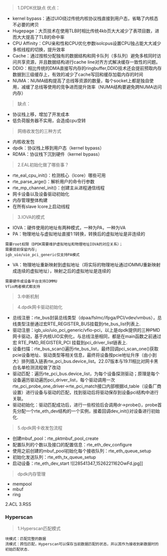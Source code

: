 >1.DPDK优缺点
>优点：
-  kernel bypass：通过UIO绕过传统内核协议栈直接到用户态，省略了内核态不必要的拷贝
- Hugepage：大页技术在使用TLB时相比传统4kb页大大减少了表项目数，进而大大提高了TLB的命中率
- CPU Affinity：CPU亲和性和CPU优化参数isolcpus设置CPU独占能大大减少多核线程的切换，提升效率
- Cache：通过按核分配独有的数据结构和网卡队列（多队列）避免多核同时访问共享资源，并且数据结构进行cache line对齐方式解决缓存一致性的问题。
- DDIO：相比传统的DMA直接写内存的ringbuffer,DDIO技术还会提前预取内存数据到三级缓存上，有效的减少了cache写回和缓存加载内存的时间
- NUMA：NUMA结构提高了总线等资源的数量，每个socket上都是独自使用，减缓了总线等使用的竞争进而提升效率（NUMA结构要避免跨NUMA访问内存）
>缺点：
- 协议栈上移，增加了开发成本
- 低负荷服务器不实用，会造成cpu空转
>网络收发包的三种方式
- 内核收发包
- dpdk：协议栈上移到用户态（kernel bypass）
- RDMA：协议栈下沉到硬件（kernel bypass）

>2.EAL初始化做了哪些事？
- rte_eal_cpu_init()：检测核心（lcore）哪些可用
- rte_parse_arge()：解析用户的命令行参数
- rte_mp_channel_init()：创建主从进程通信线程
- 网卡设备以及设备驱动初始化
- 内存管理整体构建
- 在所有slave lcore上启动线程

>3.IOVA的模式
- IOVA：硬件使用的地址有两种模式，一种为PA，一种为VA
- PA：物理地址与虚拟地址直接1:1转换，转换后的虚拟地址是非连续的
```
需要root权限（DPDK需要维护虚拟地址和物理地址IOVA的对应关系）；
需要提前保留内存;
igb_uio/uio_pci_generic仅支持PA模式
```
- VA：物理地址重新映射到虚拟地址（将实际的物理地址通过IOMMU重新映射成连续的虚拟地址），映射之后的虚拟地址是连续的
```
需要硬件或设备平台支持IOMMU
Vfio两者模式都支持
```

>3.中断机制


>4.dpdk网卡驱动初始化
- 总线注册：rte_bus封装总线类型（dpaa/fslmc/ifpga/PCI/vdev/vmbus），总线类型注册通过宏RTE_REGISTER_BUS挂载到rte_bus_list列表上.
- 驱动注册：igb_uio/uio_pci_generic/vfio-pci，以上是dpdk提供的三种PMD网卡驱动，基于内核UIO实例化，与总线注册相同，都是在main函数之前通过宏 RTE_PMD_REGISTER_PCI 挂载到pci_driver_list链表上.
- 设备扫描：rte_bus_scan()遍历rte_bus_list，最终回调pci_scan_one()获取pcie设备地址、驱动类型等相关信息，最终将设备按pcie地址升序（由小到大）排列插入链表rte_pci_bus.device_list。22.07版本与19.11相比对网卡黑白名单检测流程做了改动
- 驱动匹配：遍历rte_pci_bus.device_list，为每个设备探测驱动；原理是每个设备遍历驱动遍历pci_driver_list，每个驱动调用一次rte_pci_probe_one_driver->rte_pci_match接口内部根据id_table（设备厂商设置）进行设备与驱动的匹配，找到驱动后将驱动保存到设备pci结构中进行关联。
- 驱动初始化：驱动匹配成功后，进行一些校验后会调用dr->probe()，probe首先分配一个rte_eth_dev结构的一个实例，接着回调dev_init()对设备进行初始化.

>5.dpdk网卡收发包流程
- 创建mbuf_pool：rte_pktmbuf_pool_create
- 配置队列的个数以及接口的配置信息：rte_eth_dev_configure
- 使用之前创建的mbuf_pool初始化每个接收队列：rte_eth_queue_setup
- 初始化发送队列：rte_eth_tx_queue_setup
- 启动设备：rte_eth_dev_start
![[28541347_1526221162OwFd.jpg]]
>dpdk内存管理
- mempool
- mbuf
- ring

2.ACL
3.RSS

### Hyperscan
>1.Hyperscan匹配模式
```
块模式：匹配完整的数据
流模式：跨包匹配，Hyperscan可以保存当前数据匹配的状态，并以其作为接收到新数据时的初始匹配状态.
```